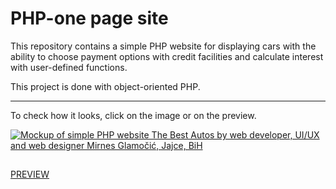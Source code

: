 # PHP-one page site
This repository contains a simple PHP website for displaying cars with the ability to choose payment options with credit facilities and calculate interest with user-defined functions.

This project is done with object-oriented PHP.



---

To check how it looks, click on the image or on the preview.

[![Mockup of simple PHP website The Best Autos by web developer, UI/UX and web designer Mirnes Glamočić, Jajce, BiH](https://thebestautos.mirnesglamocic.com/mockup-og.webp)](https://thebestautos.mirnesglamocic.com)
##
[PREVIEW](https://thebestautos.mirnesglamocic.com)
